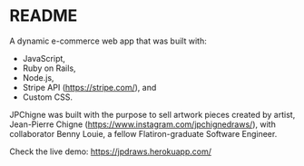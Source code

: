 # README

A dynamic e-commerce web app that was built with:
- JavaScript, 
- Ruby on Rails, 
- Node.js, 
- Stripe API (https://stripe.com/), and
- Custom CSS.

JPChigne was built with the purpose to sell artwork pieces created by artist, Jean-Pierre Chigne (https://www.instagram.com/jpchignedraws/), with collaborator Benny Louie, a fellow Flatiron-graduate Software Engineer. 

Check the live demo: https://jpdraws.herokuapp.com/
